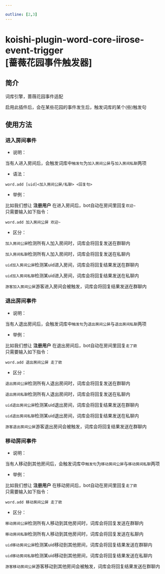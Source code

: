 ```yaml
---

outline: [2,3]
---
```


# koishi-plugin-word-core-iirose-event-trigger<br>[蔷薇花园事件触发器]

## 简介

词库引擎，蔷薇花园事件适配

启用此插件后，会在某些花园的事件发生后，触发词库的某个(些)触发句

## 使用方法

### 进入房间事件

- 说明：

当有人进入房间后，会触发词库中`触发句`为`加入房间公屏`与`加入房间私聊`两项

- 语法：

```
word.add [uid]<加入房间公屏/私聊> <回复句>
```

- 举例：

比如我们想让 **注册用户** 在进入房间后，bot自动在房间里回复`欢迎~`<br>
只需要输入如下指令：

```
word.add 加入房间公屏 欢迎~
```

- 区分：

`加入房间公屏`检测所有人加入房间时，词库会将回复发送在群聊内

`加入房间私聊`检测所有人加入房间时，词库会将回复发送在私聊内

`uid加入房间公屏`检测某uid进入房间，词库会将回复结果发送在群聊内

`uid加入房间私聊`检测某uid进入房间，词库会将回复结果发送在私聊内

`游客加入房间公屏`游客进入房间会被触发，词库会将回复结果发送在群聊内

### 退出房间事件

- 说明：

当有人退出房间后，会触发词库中`触发句`为`退出房间公屏`与`退出房间私聊`两项

- 举例：

比如我们想让 **注册用户** 在退出房间后，bot自动在房间里回复`走了欸`<br>
只需要输入如下指令：

```
word.add 退出房间公屏 走了欸
```

- 区分：

`退出房间公屏`检测所有人退出房间时，词库会将回复发送在群聊内

`退出房间私聊`检测所有人退出房间时，词库会将回复发送在私聊内

`uid退出房间公屏`检测某uid退出房间，词库会将回复结果发送在群聊内

`uid退出房间私聊`检测某uid退出房间，词库会将回复结果发送在私聊内

`游客退出房间公屏`游客退出房间会被触发，词库会将回复结果发送在群聊内

### 移动房间事件

- 说明：

当有人移动到其他房间后，会触发词库中`触发句`为`移动房间公屏`与`移动房间私聊`两项

- 举例：

比如我们想让 **注册用户** 在移动房间后，bot自动在房间里回复`走了欸`<br>
只需要输入如下指令：

```
word.add 移动房间公屏 走了欸
```

- 区分：

`移动房间公屏`检测所有人移动到其他房间时，词库会将回复发送在群聊内

`移动房间私聊`检测所有人移动到其他房间时，词库会将回复发送在私聊内

`uid移动房间公屏`检测某uid移动到其他房间，词库会将回复结果发送在群聊内

`uid移动房间私聊`检测某uid移动到其他房间，词库会将回复结果发送在私聊内

`游客移动房间公屏`游客移动到其他房间会被触发，词库会将回复结果发送在群聊内
